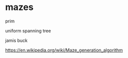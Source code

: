 # mazes

prim 

uniform spanning tree

jamis buck

https://en.wikipedia.org/wiki/Maze_generation_algorithm

